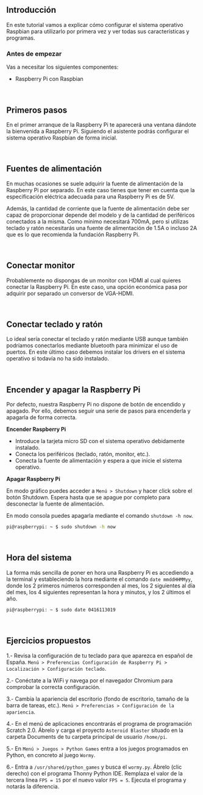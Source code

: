 ## Introducción

En este tutorial vamos a explicar cómo configurar el sistema operativo Raspbian para utilizarlo por primera vez y ver todas sus características y programas.

### Antes de empezar

Vas a necesitar los siguientes componentes:

- Raspberry Pi con Raspbian



<br />



## Primeros pasos

En el primer arranque de la Raspberry Pi te aparecerá una ventana dándote la bienvenida a Raspberry Pi. Siguiendo el asistente podrás configurar el sistema operativo Raspbian de forma inicial.



<br />



## Fuentes de alimentación

En muchas ocasiones se suele adquirir la fuente de alimentación de la Raspberry Pi por separado. En este caso tienes que tener en cuenta que la especificación eléctrica adecuada para una Raspberry Pi es de 5V.

Además, la cantidad de corriente que la fuente de alimentación debe ser capaz de proporcionar depende del modelo y de la cantidad de periféricos conectados a la misma. Como mínimo necesitará 700mA, pero si utilizas teclado y ratón necesitarás una fuente de alimentación de 1.5A o incluso 2A que es lo que recomienda la fundación Raspberry Pi.



<br />



## Conectar monitor

Probablemente no dispongas de un monitor con HDMI al cual quieres conectar la Raspberry Pi. En este caso, una opción económica pasa por adquirir por separado un conversor de VGA-HDMI.



<br />



## Conectar teclado y ratón

Lo ideal sería conectar el teclado y ratón mediante USB aunque también podríamos conectarlos mediante bluetooth para minimizar el uso de puertos. En este último caso debemos instalar los drivers en el sistema operativo si todavía no ha sido instalado.



<br />



## Encender y apagar la Raspberry Pi

Por defecto, nuestra Raspberry Pi no dispone de botón de encendido y apagado. Por ello, debemos seguir una serie de pasos para encenderla y apagarla de forma correcta.

**Encender Raspberry Pi**

- Introduce la tarjeta micro SD con el sistema operativo debidamente instalado.
- Conecta los periféricos (teclado, ratón, monitor, etc.).
- Conecta la fuente de alimentación y espera a que inicie el sistema operativo.

**Apagar Raspberry Pi**

En modo gráfico puedes acceder a `Menú > Shutdown` y hacer click sobre el botón Shutdown. Espera hasta que se apague por completo para desconectar la fuente de alimentación.

En modo consola puedes apagarla mediante el comando `shutdown -h now`.

```sh
pi@raspberrypi: ~ $ sudo shutdown -h now
```



<br />



## Hora del sistema

La forma más sencilla de poner en hora una Raspberry Pi es accediendo a la terminal y estableciendo la hora mediante el comando `date mmddHHMMyy`, donde los 2 primeros números corresponden al mes, los 2 siguientes al día del mes, los 4 siguientes representan la hora y minutos, y los 2 últimos el año.

```sh
pi@raspberrypi: ~ $ sudo date 0416113019
```



<br />



## Ejercicios propuestos

1.- Revisa la configuración de tu teclado para que aparezca en español de España. `Menú > Preferencias Configuración de Raspberry Pi > Localización > Configuración teclado`.

2.- Conéctate a la WiFi y navega por el navegador Chromium para comprobar la correcta configuración.

3.- Cambia la apariencia del escritorio (fondo de escritorio, tamaño de la barra de tareas, etc.). `Menú > Preferencias > Configuración de la apariencia`.

4.- En el menú de aplicaciones encontrarás el programa de programación Scratch 2.0. Ábrelo y carga el proyecto `Asteroid Blaster` situado en la carpeta Documents de tu carpeta principal de usuario `/home/pi`.

5.- En `Menú > Juegos > Python Games` entra a los juegos programados en Python, en concreto al juego `Wormy`.

6.- Entra a `/usr/shared/python_games` y busca el `wormy.py`. Ábrelo (clic derecho) con el programa Thonny Python IDE. Remplaza el valor de la tercera línea `FPS = 15` por el nuevo valor `FPS = 5`. Ejecuta el programa y notarás la diferencia.
